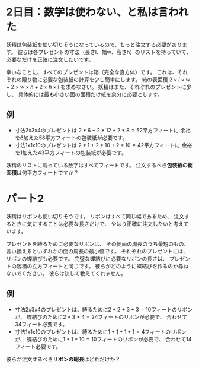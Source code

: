 # 2日目：数学は使わない、と私は言われた #

妖精は包装紙を使い切りそうになっているので、もっと注文する必要があります。
彼らは各プレゼントの寸法（長さl、幅w、高さh）のリストを持っていて、
必要なだけを正確に注文したいです。

幸いなことに、すべてのプレゼントは箱（完全な直方体）です。
これは、それぞれの贈り物に必要な包装紙の計算を少し簡単にします。
箱の表面積 $2 \times l \times w + 2 \times w \times h + 2 \times h \times l$
を求めなさい。
妖精はまた、それぞれのプレゼントに少し、
具体的には最も小さい面の面積だけ紙を余分に必要とします。

## 例 ##

- 寸法2x3x4のプレゼントは
$2*6 + 2*12 + 2*8 = 52$平方フィートに
余裕を6加えた58平方フィートの包装紙が必要です。
- 寸法1x1x10のプレゼントは
$2*1 + 2*10 + 2*10 = 42$平方フィートに
余裕を1加えた43平方フィートの包装紙が必要です。

妖精のリストに載っている数字はすべてフィートです。
注文するべき**包装紙の総面積**は何平方フィートですか？

# パート2 #

妖精はリボンも使い切りそうです。
リボンはすべて同じ幅であるため、
注文するときに気にすることは必要な長さだけで、
やはり正確に注文したいと考えています。

プレゼントを縛るために必要なリボンは、
その側面の周長のうち最短のもの、
言い換えるといずれかの面の周長の最小値です。
それぞれのプレゼントには、リボンの蝶結びも必要です。
完璧な蝶結びに必要なリボンの長さは、
プレゼントの容積の立方フィートと同じです。
彼らがどのように蝶結びを作るのか尋ねないでください。
彼らは決して教えてくれません。

## 例 ##

- 寸法2x3x4のプレゼントは、縛るために$2+2+3+3 = 10$フィートのリボンが、
蝶結びのために$2*3*4 = 24$フィートのリボンが必要で、
合わせて34フィート必要です。
- 寸法1x1x10のプレゼントは、縛るために$1+1+1+1 = 4$フィートのリボンが、
蝶結びのために$1*1*10 = 10$フィートのリボンが必要で、
合わせて14フィート必要です。

彼らが注文するべき**リボンの総長**はどれだけか？
